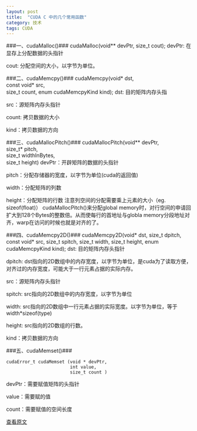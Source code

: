 ```yaml
---
layout: post
title:  "CUDA C 中的几个常用函数"
category: 技术
tags: CUDA
---
```


###一、cudaMalloc()###
    cudaMalloc(void** devPtr,  size_t cout);
devPtr: 在显存上分配数据的头指针

cout: 分配空间的大小，以字节为单位。
   
###二、cudaMemcpy()###
    cudaMemcpy(void* dst,  
               const void* src,  
               size_t count, 
               enum cudaMemcpyKind kind);
dst: 目的矩阵内存头指

src：源矩阵内存头指针

count: 拷贝数据的大小

kind：拷贝数据的方向
   
###三、cudaMallocPitch()###
    cudaMallocPitch(void** devPtr,  
                size_t* pitch,  
                size_t widthInBytes,  
                size_t height)
devPtr：开辟矩阵的数据的头指针

pitch：分配存储器的宽度，以字节为单位(cuda的返回值)

width：分配矩阵的列数

height：分配矩阵的行数
注意列空间的分配需要乘上元素的大小（eg. sizeof(float)）
cudaMallocPitch()来分配global memory时，对行空间的申请回扩大到128个Bytes的整数倍。从而使每行的首地址与globla memory分段地址对齐，warp在访问的时候也就是对齐的了。

###四、cudaMemcpy2D()###
    cudaMemcpy2D(void* dst,
                    size_t dpitch,
                    const void* src,
                    size_t spitch,
                    size_t width,
                    size_t height,
                    enum cudaMemcpyKind kind);
dst: 目的矩阵内存头指针

dpitch: dst指向的2D数组中的内存宽度，以字节为单位，是cuda为了读取方便，对齐过的内存宽度，可能大于一行元素占据的实际内存。

src：源矩阵内存头指针

spitch: src指向的2D数组中的内存宽度，以字节为单位

width: src指向的2D数组中一行元素占据的实际宽度。以字节为单位，等于
width*sizeof(type)

height: src指向的2D数组的行数。

kind：拷贝数据的方向

###五、cudaMemset()###

    cudaError_t cudaMemset (void * devPtr, 
                            int value, 
                            size_t count )
                            
devPtr：需要赋值矩阵的头指针

value：需要赋的值

count：需要赋值的空间长度

[查看原文](http://blog.sina.com.cn/s/blog_82a790120101ka1d.html)